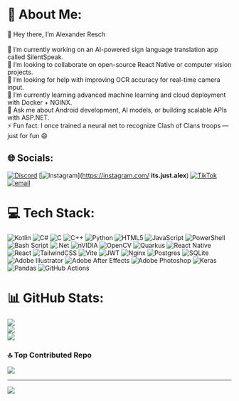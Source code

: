 # 💫 About Me:
👋 Hey there, I’m Alexander Resch<br><br>🔭 I’m currently working on an AI-powered sign language translation app called SilentSpeak.<br>🤝 I’m looking to collaborate on open-source React Native or computer vision projects.<br>👐 I’m looking for help with improving OCR accuracy for real-time camera input.<br>🌱 I’m currently learning advanced machine learning and cloud deployment with Docker + NGINX.<br>💬 Ask me about Android development, AI models, or building scalable APIs with ASP.NET.<br>⚡ Fun fact: I once trained a neural net to recognize Clash of Clans troops — just for fun 😄


## 🌐 Socials:
[![Discord](https://img.shields.io/badge/Discord-%237289DA.svg?logo=discord&logoColor=white)](https://discord.gg/error404x_x) [![Instagram](https://img.shields.io/badge/Instagram-%23E4405F.svg?logo=Instagram&logoColor=white)](https://instagram.com/ __its.just.alex__) [![TikTok](https://img.shields.io/badge/TikTok-%23000000.svg?logo=TikTok&logoColor=white)](https://tiktok.com/@__its.just.alex__) [![email](https://img.shields.io/badge/Email-D14836?logo=gmail&logoColor=white)](mailto:alexander@resch-web.at) 

# 💻 Tech Stack:
![Kotlin](https://img.shields.io/badge/kotlin-%237F52FF.svg?style=flat&logo=kotlin&logoColor=white) ![C#](https://img.shields.io/badge/c%23-%23239120.svg?style=flat&logo=csharp&logoColor=white) ![C](https://img.shields.io/badge/c-%2300599C.svg?style=flat&logo=c&logoColor=white) ![C++](https://img.shields.io/badge/c++-%2300599C.svg?style=flat&logo=c%2B%2B&logoColor=white) ![Python](https://img.shields.io/badge/python-3670A0?style=flat&logo=python&logoColor=ffdd54) ![HTML5](https://img.shields.io/badge/html5-%23E34F26.svg?style=flat&logo=html5&logoColor=white) ![JavaScript](https://img.shields.io/badge/javascript-%23323330.svg?style=flat&logo=javascript&logoColor=%23F7DF1E) ![PowerShell](https://img.shields.io/badge/PowerShell-%235391FE.svg?style=flat&logo=powershell&logoColor=white) ![Bash Script](https://img.shields.io/badge/bash_script-%23121011.svg?style=flat&logo=gnu-bash&logoColor=white) ![.Net](https://img.shields.io/badge/.NET-5C2D91?style=flat&logo=.net&logoColor=white) ![nVIDIA](https://img.shields.io/badge/cuda-000000.svg?style=flat&logo=nVIDIA&logoColor=green) ![OpenCV](https://img.shields.io/badge/opencv-%23white.svg?style=flat&logo=opencv&logoColor=white) ![Quarkus](https://img.shields.io/badge/quarkus-%234794EB.svg?style=flat&logo=quarkus&logoColor=white) ![React Native](https://img.shields.io/badge/react_native-%2320232a.svg?style=flat&logo=react&logoColor=%2361DAFB) ![React](https://img.shields.io/badge/react-%2320232a.svg?style=flat&logo=react&logoColor=%2361DAFB) ![TailwindCSS](https://img.shields.io/badge/tailwindcss-%2338B2AC.svg?style=flat&logo=tailwind-css&logoColor=white) ![Vite](https://img.shields.io/badge/vite-%23646CFF.svg?style=flat&logo=vite&logoColor=white) ![JWT](https://img.shields.io/badge/JWT-black?style=flat&logo=JSON%20web%20tokens) ![Nginx](https://img.shields.io/badge/nginx-%23009639.svg?style=flat&logo=nginx&logoColor=white) ![Postgres](https://img.shields.io/badge/postgres-%23316192.svg?style=flat&logo=postgresql&logoColor=white) ![SQLite](https://img.shields.io/badge/sqlite-%2307405e.svg?style=flat&logo=sqlite&logoColor=white) ![Adobe Illustrator](https://img.shields.io/badge/adobe%20illustrator-%23FF9A00.svg?style=flat&logo=adobe%20illustrator&logoColor=white) ![Adobe After Effects](https://img.shields.io/badge/Adobe%20After%20Effects-9999FF.svg?style=flat&logo=Adobe%20After%20Effects&logoColor=white) ![Adobe Photoshop](https://img.shields.io/badge/adobe%20photoshop-%2331A8FF.svg?style=flat&logo=adobe%20photoshop&logoColor=white) ![Keras](https://img.shields.io/badge/Keras-%23D00000.svg?style=flat&logo=Keras&logoColor=white) ![Pandas](https://img.shields.io/badge/pandas-%23150458.svg?style=flat&logo=pandas&logoColor=white) ![GitHub Actions](https://img.shields.io/badge/github%20actions-%232671E5.svg?style=flat&logo=githubactions&logoColor=white)
# 📊 GitHub Stats:
![](https://github-readme-stats.vercel.app/api?username=Alex8734&theme=dark&hide_border=false&include_all_commits=false&count_private=false)<br/>
![](https://nirzak-streak-stats.vercel.app/?user=Alex8734&theme=dark&hide_border=false)<br/>
![](https://github-readme-stats.vercel.app/api/top-langs/?username=Alex8734&theme=dark&hide_border=false&include_all_commits=false&count_private=false&layout=compact)

### 🔝 Top Contributed Repo
![](https://github-contributor-stats.vercel.app/api?username=Alex8734&limit=5&theme=dark&combine_all_yearly_contributions=true)

---
[![](https://visitcount.itsvg.in/api?id=Alex8734&icon=3&color=4)](https://visitcount.itsvg.in)

<!-- Proudly created with GPRM ( https://gprm.itsvg.in ) -->
